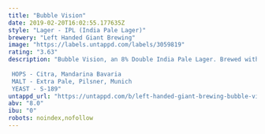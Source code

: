 ```yaml
---
title: "Bubble Vision"
date: 2019-02-20T16:02:55.177635Z
style: "Lager - IPL (India Pale Lager)"
brewery: "Left Handed Giant Brewing"
image: "https://labels.untappd.com/labels/3059819"
rating: "3.63"
description: "Bubble Vision, an 8% Double India Pale Lager. Brewed with heaps of Citra and Mandarina Bavaria this guy brings together dank green hops, marmalade bitterness, a clean finish and a good long time lagering over the Christmas period.   HOPS - Citra, Mandarina Bavaria MALT - Extra Pale, Pilsner, Munich YEAST - S-189"
untappd_url: "https://untappd.com/b/left-handed-giant-brewing-bubble-vision/3059819"
abv: "8.0"
ibu: "0"
robots: noindex,nofollow
---
```

